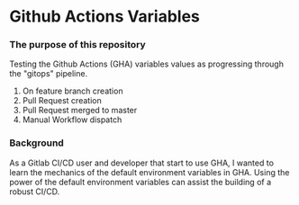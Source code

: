 # Github Actions Variables

### The purpose of this repository 
Testing the Github Actions (GHA) variables values as progressing through the "gitops" pipeline.
1. On feature branch creation
2. Pull Request creation
3. Pull Request merged to master
4. Manual Workflow dispatch

### Background 
As a Gitlab CI/CD user and developer that start to use GHA, I wanted to learn the mechanics of the default environment variables in GHA. 
Using the power of the default environment variables can assist the building of a robust CI/CD.  